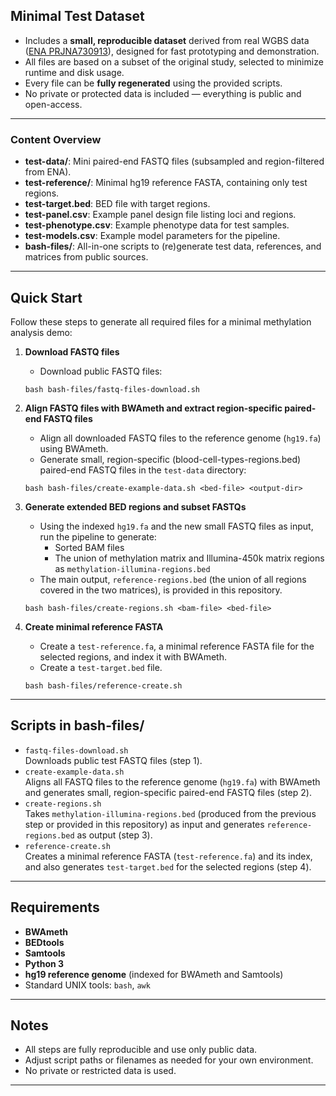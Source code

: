 ## Minimal Test Dataset

- Includes a **small, reproducible dataset** derived from real WGBS data ([ENA PRJNA730913](https://www.ebi.ac.uk/ena/browser/view/PRJNA730913)), designed for fast prototyping and demonstration.
- All files are based on a subset of the original study, selected to minimize runtime and disk usage.
- Every file can be **fully regenerated** using the provided scripts.  
- No private or protected data is included — everything is public and open-access.

---
### Content Overview

- **test-data/**: Mini paired-end FASTQ files (subsampled and region-filtered from ENA).
- **test-reference/**: Minimal hg19 reference FASTA, containing only test regions.
- **test-target.bed**: BED file with target regions.
- **test-panel.csv**: Example panel design file listing loci and regions.
- **test-phenotype.csv**: Example phenotype data for test samples.
- **test-models.csv**: Example model parameters for the pipeline.
- **bash-files/**: All-in-one scripts to (re)generate test data, references, and matrices from public sources.

---
## Quick Start

Follow these steps to generate all required files for a minimal methylation analysis demo:

1. **Download FASTQ files**  
   - Download public FASTQ files:  
   ```
   bash bash-files/fastq-files-download.sh
   ```

2. **Align FASTQ files with BWAmeth and extract region-specific paired-end FASTQ files**  
   - Align all downloaded FASTQ files to the reference genome (`hg19.fa`) using BWAmeth.  
   - Generate small, region-specific (blood-cell-types-regions.bed) paired-end FASTQ files in the `test-data` directory:  
   ```
   bash bash-files/create-example-data.sh <bed-file> <output-dir>
   ```

3. **Generate extended BED regions and subset FASTQs**  
   - Using the indexed `hg19.fa` and the new small FASTQ files as input, run the pipeline to generate:  
     - Sorted BAM files  
     - The union of methylation matrix and Illumina-450k matrix regions as `methylation-illumina-regions.bed`
   - The main output, `reference-regions.bed` (the union of all regions covered in the two matrices), is provided in this repository.  
   ```
   bash bash-files/create-regions.sh <bam-file> <bed-file>
   ```

4. **Create minimal reference FASTA**  
   - Create a `test-reference.fa`, a minimal reference FASTA file for the selected regions, and index it with BWAmeth.  
   - Create a `test-target.bed` file.  
   ```
   bash bash-files/reference-create.sh
   ```

---
## Scripts in bash-files/

- `fastq-files-download.sh`  
  Downloads public test FASTQ files (step 1).
- `create-example-data.sh`  
  Aligns all FASTQ files to the reference genome (`hg19.fa`) with BWAmeth and generates small, region-specific paired-end FASTQ files (step 2).
- `create-regions.sh`  
  Takes `methylation-illumina-regions.bed` (produced from the previous step or provided in this repository) as input and generates `reference-regions.bed` as output (step 3).
- `reference-create.sh`  
  Creates a minimal reference FASTA (`test-reference.fa`) and its index, and also generates `test-target.bed` for the selected regions (step 4).

---
## Requirements

- **BWAmeth**
- **BEDtools**
- **Samtools**
- **Python 3**
- **hg19 reference genome** (indexed for BWAmeth and Samtools)
- Standard UNIX tools: `bash`, `awk`

---
## Notes

- All steps are fully reproducible and use only public data.
- Adjust script paths or filenames as needed for your own environment.
- No private or restricted data is used.
---
